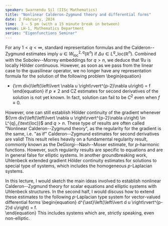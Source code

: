 ```yaml
---
speaker: Swarnendu Sil (IISc Mathematics)
title: "Nonlinear Calderon-Zygmund theory and differential forms"
date: 2 February, 2024
time:  3 – 5 pm (with a 15 minute break in between)
venue: LH-1, Mathematics Department
series: "Eigenfunctions Seminar"
---
```


For any $1 < q <\infty,$ standard representation formulas and the Calderon--Zygmund estimates imply $u \in W^{2,q}_{\text{loc}}\left(\mathbb{R}^{n}\right)$
if $\Delta u \in L^{q}\_{\text{loc}}(\mathbb{R}^{n}).$ Combined with the Sobolev--Morrey embeddings for $q>n,$ we deduce that $\nabla u$ is locally H&ouml;lder
continuous. However, as soon as  we pass from the linear case to the quasilinear operator, we no longer have any representation formula for the solution of
the following problem 
\begin{equation}
- {\rm div}\left(\left\lvert \nabla u \right\rvert^{p-2}\nabla u\right) = f 
\end{equation}
if $p \neq 2$ and CZ estimates for second derivatives of the solution is not yet known. In fact, solution can fail to be $C^{2}$ even when $f \equiv 0.$  

However, one can still establish H&ouml;lder continuity of the gradient whenever  
${\rm div}\left(\left\lvert \nabla u \right\rvert^{p-2}\nabla u\right) \in L^{q}_{\text{loc}}$ and $q>n.$ These type of results are often called
"Nonlinear Calderon--Zygmund theory", as the regularity for the gradient is the same, i.e. "as if" Calderon--Zygmund estimates for second derivatives are
valid! This result relies heavily on a fundamental regularity result, commonly known as the DeGiorgi--Nash--Moser estimate, for $p$-harmonic functions.
However, such regularity results are specific to equations and are in general false for elliptic systems. In another groundbreaking work, Uhlenbeck extended
gradient H&ouml;lder continuity estimates for solutions to special type of systems, which includes the homogeneous $p$-Laplacian systems.  

In this lecture, I would sketch the main ideas involved to establish nonlinear Calderon--Zygmund theory for scalar equations and elliptic systems with Uhlenbeck
structures.  In the second half, I would discuss how to extend these estimates to the following $p$-Laplacian type system for vector-valued differential forms 
\begin{equation}
d^{\ast}\left(\left\lvert d u \right\rvert^{p-2}d u\right) = f.  
\end{equation}
This includes systems which are, strictly speaking, even non-elliptic. 
